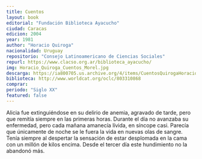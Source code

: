 ```yaml
---
title: Cuentos
layout: book
editorial: "Fundación Biblioteca Ayacucho"
ciudad: Caracas
edicion: 2004
year: 1981
author: "Horacio Quiroga"
nacionalidad: Uruguay
repositorio: "Consejo Latinoamericano de Ciencias Sociales"
repurl: https://www.clacso.org.ar/biblioteca_ayacucho/
img: Horacio_Quiroga_Cuentos_Morel.jpg
descarga: https://ia800705.us.archive.org/4/items/CuentosQuirogaHoracio/Cuentos%20-%20Quiroga%2C%20Horacio.pdf
biblioteca: http://www.worldcat.org/oclc/803310868
comprar: 
periodo: "Siglo XX"
featured: false
---
```

 

Alicia fue extinguiéndose en su delirio de anemia, agravado de tarde, pero que remitía siempre en las primeras horas. Durante el día no avanzaba su enfermedad, pero cada mañana amanecía lívida, en síncope casi. Parecía que únicamente de noche se le fuera la vida en nuevas olas de sangre. Tenía siempre al despertar la sensación de estar desplomada en la cama con un millón de kilos encima. Desde el tercer día este hundimiento no la abandonó más.

